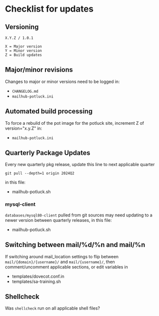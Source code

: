 # Checklist for updates

## Versioning
```
X.Y.Z / 1.0.1

X = Major version
Y = Minor version
Z = Build updates
```

## Major/minor revisions
Changes to major or minor versions need to be logged in:
* `CHANGELOG.md`
* `mailhub-potluck.ini`

## Automated build processing
To force a rebuild of the pot image for the potluck site, increment Z of version="x.y.Z" in:
* `mailhub-potluck.ini`

## Quarterly Package Updates
Every new quarterly pkg release, update this line to next applicable quarter
```
git pull --depth=1 origin 2024Q2
```
in this file:
* mailhub-potluck.sh 

### mysql-client
`databases/mysql80-client` pulled from git sources may need updating to a newer version between quarterly releases, in this file:
* mailhub-potluck.sh

## Switching between mail/%d/%n and mail/%n
If switching around mail_location settings to flip between `mail/{domain}/{username}/` and `mail/{username}/`, then comment/uncomment applicable sections, or edit variables in
* templates/dovecot.conf.in
* templates/sa-training.sh

## Shellcheck
Was `shellcheck` run on all applicable shell files?
